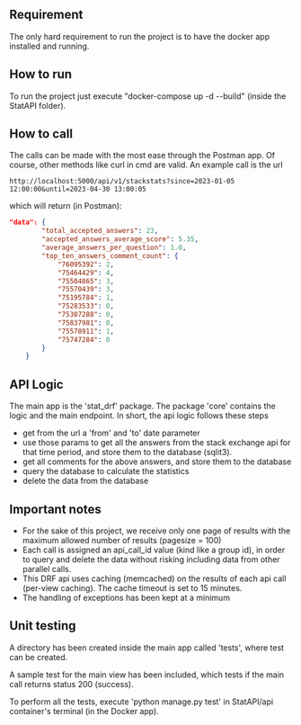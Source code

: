 ## Requirement
The only hard requirement to run the project is to have the docker app installed and running.

## How to run
To run the project just execute "docker-compose up -d --build" (inside the StatAPI folder). 

## How to call
The calls can be made with the most ease through the Postman app. Of course, other methods like curl in cmd are valid. 
An example call is the url 
```
http://localhost:5000/api/v1/stackstats?since=2023-01-05 12:00:00&until=2023-04-30 13:00:05
```

which will return (in Postman): 
```json
"data": {
        "total_accepted_answers": 23,
        "accepted_answers_average_score": 5.35,
        "average_answers_per_question": 1.0,
        "top_ten_answers_comment_count": {
            "76095392": 2,
            "75464429": 4,
            "75504865": 3,
            "75570439": 3,
            "75195784": 1,
            "75283533": 0,
            "75307288": 0,
            "75837981": 0,
            "75578911": 1,
            "75747284": 0
        }
    }
```

## API Logic
The main app is the 'stat_drf' package. 
The package 'core' contains the logic and the main endpoint. 
In short, the api logic follows these steps
+ get from the url a 'from' and 'to' date parameter
+ use those params to get all the answers from the stack exchange api for that time period, 
and store them to the database (sqlit3).
+ get all comments for the above answers, and store them to the database
+ query the database to calculate the statistics
+ delete the data from the database

## Important notes 
- For the sake of this project, we receive only one page of results with the maximum 
allowed number of results (pagesize = 100) 
- Each call is assigned an api_call_id value (kind like a group id), in order to query and delete 
the data without risking including data from other parallel calls.
- This DRF api uses caching (memcached) on the results of each api call (per-view caching). 
The cache timeout is set to 15 minutes.
- The handling of exceptions has been kept at a minimum

## Unit testing
A directory has been created inside the main app called 'tests', where test can be created.

A sample test for the main view has been included, which tests if the main call returns status 200 (success).

To perform all the tests, execute 'python manage.py test' in StatAPI/api container's terminal (in the Docker app).
